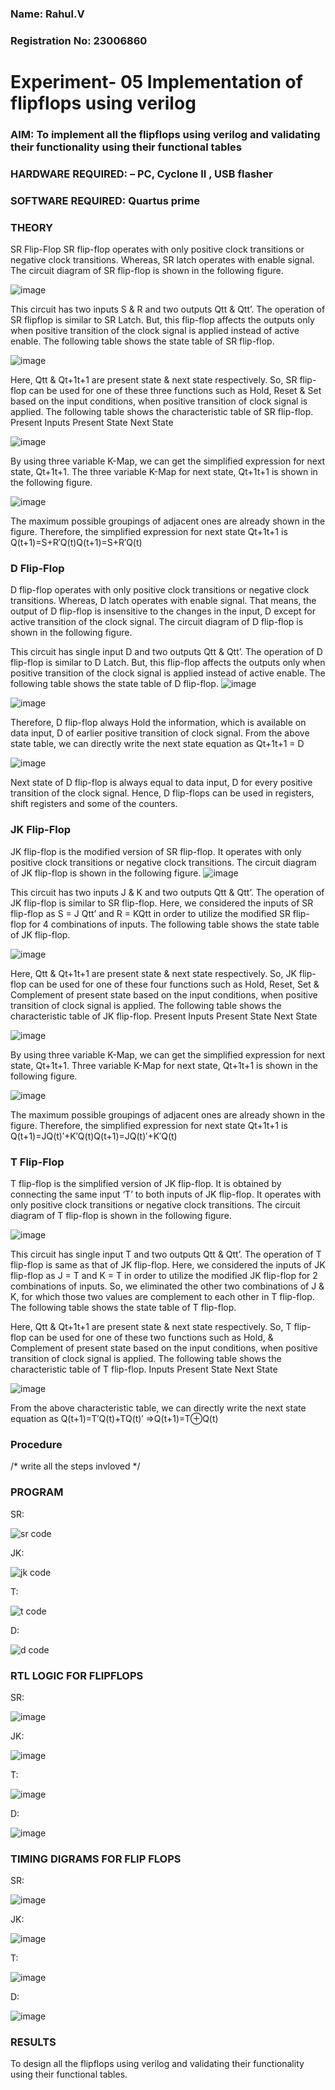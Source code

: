 ### Name: Rahul.V
### Registration No: 23006860

# Experiment- 05 Implementation of flipflops using verilog
### AIM: To implement all the flipflops using verilog and validating their functionality using their functional tables
### HARDWARE REQUIRED:  – PC, Cyclone II , USB flasher
### SOFTWARE REQUIRED:   Quartus prime
### THEORY 
SR Flip-Flop
SR flip-flop operates with only positive clock transitions or negative clock transitions. Whereas, SR latch operates with enable signal. The circuit diagram of SR flip-flop is shown in the following figure.

![image](https://user-images.githubusercontent.com/36288975/167910294-bb550548-b1dc-4cba-9044-31d9037d476b.png)

 
This circuit has two inputs S & R and two outputs Qtt & Qtt’. The operation of SR flipflop is similar to SR Latch. But, this flip-flop affects the outputs only when positive transition of the clock signal is applied instead of active enable.
The following table shows the state table of SR flip-flop.


![image](https://user-images.githubusercontent.com/36288975/167910648-ced88e69-869c-42e2-9718-a285a3902446.png)


Here, Qtt & Qt+1t+1 are present state & next state respectively. So, SR flip-flop can be used for one of these three functions such as Hold, Reset & Set based on the input conditions, when positive transition of clock signal is applied. The following table shows the characteristic table of SR flip-flop.
Present Inputs	Present State	Next State


![image](https://user-images.githubusercontent.com/36288975/167908180-5fc9d589-1cb5-41f5-b2c8-927e04f5f387.png)

By using three variable K-Map, we can get the simplified expression for next state, Qt+1t+1. The three variable K-Map for next state, Qt+1t+1 is shown in the following figure.

![image](https://user-images.githubusercontent.com/36288975/167908214-25b30a54-db20-4bcb-9385-5f93a1982a09.png)

 
The maximum possible groupings of adjacent ones are already shown in the figure. Therefore, the simplified expression for next state Qt+1t+1 is
Q(t+1)=S+R′Q(t)Q(t+1)=S+R′Q(t)


### D Flip-Flop
D flip-flop operates with only positive clock transitions or negative clock transitions. Whereas, D latch operates with enable signal. That means, the output of D flip-flop is insensitive to the changes in the input, D except for active transition of the clock signal. The circuit diagram of D flip-flop is shown in the following figure.
 
This circuit has single input D and two outputs Qtt & Qtt’. The operation of D flip-flop is similar to D Latch. But, this flip-flop affects the outputs only when positive transition of the clock signal is applied instead of active enable.
The following table shows the state table of D flip-flop.
![image](https://user-images.githubusercontent.com/36288975/167908342-e03f0cbb-5958-43bb-b74a-5e3ec2341675.png)

![image](https://user-images.githubusercontent.com/36288975/167910325-aeef0739-0a54-40e2-bebd-6f5fa0cad10e.png)



Therefore, D flip-flop always Hold the information, which is available on data input, D of earlier positive transition of clock signal. From the above state table, we can directly write the next state equation as
Qt+1t+1 = D



![image](https://user-images.githubusercontent.com/36288975/167908850-d39d07ba-7f9d-490a-b9f2-274e189fd047.png)

Next state of D flip-flop is always equal to data input, D for every positive transition of the clock signal. Hence, D flip-flops can be used in registers, shift registers and some of the counters.


### JK Flip-Flop
JK flip-flop is the modified version of SR flip-flop. It operates with only positive clock transitions or negative clock transitions. The circuit diagram of JK flip-flop is shown in the following figure.
![image](https://user-images.githubusercontent.com/36288975/167910378-d2d984a7-2815-4d17-8c41-ee4bdf59ec24.png) 

 
This circuit has two inputs J & K and two outputs Qtt & Qtt’. The operation of JK flip-flop is similar to SR flip-flop. Here, we considered the inputs of SR flip-flop as S = J Qtt’ and R = KQtt in order to utilize the modified SR flip-flop for 4 combinations of inputs.
The following table shows the state table of JK flip-flop.


![image](https://user-images.githubusercontent.com/36288975/167908575-59c35afb-50d3-46a2-888c-47478a3179d5.png)

Here, Qtt & Qt+1t+1 are present state & next state respectively. So, JK flip-flop can be used for one of these four functions such as Hold, Reset, Set & Complement of present state based on the input conditions, when positive transition of clock signal is applied. The following table shows the characteristic table of JK flip-flop.
Present Inputs	Present State	Next State

![image](https://user-images.githubusercontent.com/36288975/167908664-c854ffe9-0bd3-44c2-bfa6-e53928181c69.png)


By using three variable K-Map, we can get the simplified expression for next state, Qt+1t+1. Three variable K-Map for next state, Qt+1t+1 is shown in the following figure.
 
 
 ![image](https://user-images.githubusercontent.com/36288975/167908688-fa93c3e9-8323-4864-947d-c11d163d5a90.png)

The maximum possible groupings of adjacent ones are already shown in the figure. Therefore, the simplified expression for next state Qt+1t+1 is
Q(t+1)=JQ(t)′+K′Q(t)Q(t+1)=JQ(t)′+K′Q(t)



### T Flip-Flop
T flip-flop is the simplified version of JK flip-flop. It is obtained by connecting the same input ‘T’ to both inputs of JK flip-flop. It operates with only positive clock transitions or negative clock transitions. The circuit diagram of T flip-flop is shown in the following figure.

![image](https://user-images.githubusercontent.com/36288975/167911534-5f3c445d-bc68-46e2-9a9c-7efce5febc60.png)



This circuit has single input T and two outputs Qtt & Qtt’. The operation of T flip-flop is same as that of JK flip-flop. Here, we considered the inputs of JK flip-flop as J = T and K = T in order to utilize the modified JK flip-flop for 2 combinations of inputs. So, we eliminated the other two combinations of J & K, for which those two values are complement to each other in T flip-flop.
The following table shows the state table of T flip-flop.



Here, Qtt & Qt+1t+1 are present state & next state respectively. So, T flip-flop can be used for one of these two functions such as Hold, & Complement of present state based on the input conditions, when positive transition of clock signal is applied. The following table shows the characteristic table of T flip-flop.
Inputs	Present State	Next State


![image](https://user-images.githubusercontent.com/36288975/167909015-53aa9450-3f28-4202-887a-79d88228f8a0.png)

From the above characteristic table, we can directly write the next state equation as
Q(t+1)=T′Q(t)+TQ(t)′
⇒Q(t+1)=T⊕Q(t)

### Procedure
/* write all the steps invloved */



### PROGRAM 



SR:

![sr code](https://github.com/Anas536/Experiment--05-Implementation-of-flipflops-using-verilog/assets/139841834/6b31fdb5-0279-43f4-a13c-d16d6d69bcb6)

JK:

![jk code](https://github.com/Anas536/Experiment--05-Implementation-of-flipflops-using-verilog/assets/139841834/cf7aee1a-4df2-4819-8839-afa4c187112a)

T:

![t code](https://github.com/Anas536/Experiment--05-Implementation-of-flipflops-using-verilog/assets/139841834/14b1c901-c4e8-4ab0-8be2-b116fde46f21)

D: 

![d code](https://github.com/Anas536/Experiment--05-Implementation-of-flipflops-using-verilog/assets/139841834/d7c0230c-cf04-4e57-ac83-530b661ad492)


### RTL LOGIC FOR FLIPFLOPS 

SR: 

![image](https://github.com/Anas536/Experiment--05-Implementation-of-flipflops-using-verilog/assets/139841834/3840b72c-9251-4392-8f45-bb347ddb887a)

JK:

![image](https://github.com/Anas536/Experiment--05-Implementation-of-flipflops-using-verilog/assets/139841834/787b9275-fdfe-4cdd-8dbd-2556773ebaaf)

T:

![image](https://github.com/Anas536/Experiment--05-Implementation-of-flipflops-using-verilog/assets/139841834/671acc8e-2238-4603-aea7-4af68090920e)



D:

![image](https://github.com/Anas536/Experiment--05-Implementation-of-flipflops-using-verilog/assets/139841834/07faf1c6-2e34-4b31-90f2-c701d555783f)





### TIMING DIGRAMS FOR FLIP FLOPS 

SR:

![image](https://github.com/Anas536/Experiment--05-Implementation-of-flipflops-using-verilog/assets/139841834/e55f3dc2-d415-483e-8a0a-491c194a320a)


JK:

![image](https://github.com/Anas536/Experiment--05-Implementation-of-flipflops-using-verilog/assets/139841834/d62d8473-e1bb-422f-b325-59275af38a86)

T:

![image](https://github.com/Anas536/Experiment--05-Implementation-of-flipflops-using-verilog/assets/139841834/c819ea56-cc9b-4f56-879b-e7221e606848)


D:

![image](https://github.com/Anas536/Experiment--05-Implementation-of-flipflops-using-verilog/assets/139841834/ed45e5af-49e9-49f4-b613-58b9d6280243)


### RESULTS 

To design all the flipflops using verilog and validating their functionality using their functional tables.
